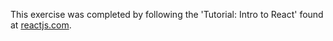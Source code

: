 This exercise was completed by following the 'Tutorial: Intro to React' found at [reactjs.com](https://reactjs.org/tutorial/).
